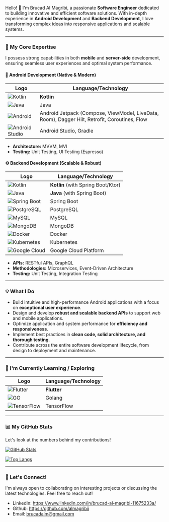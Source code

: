 Hello! 👋 I'm Brucad Al Magribi, a passionate **Software Engineer** dedicated to building innovative and efficient software solutions. With in-depth experience in **Android Development** and **Backend Development**, I love transforming complex ideas into responsive applications and scalable systems.

---

### 🚀 My Core Expertise

I possess strong capabilities in both **mobile** and **server-side** development, ensuring seamless user experiences and optimal system performance.

#### 📱 Android Development (Native & Modern)
| Logo | Language/Technology |
|---|---|
| ![Kotlin](https://raw.githubusercontent.com/devicons/devicon/master/icons/kotlin/kotlin-original.svg) | **Kotlin** |
| ![Java](https://raw.githubusercontent.com/devicons/devicon/master/icons/java/java-original.svg) | Java |
| ![Android](https://raw.githubusercontent.com/devicons/devicon/master/icons/android/android-original.svg) | Android Jetpack (Compose, ViewModel, LiveData, Room), Dagger Hilt, Retrofit, Coroutines, Flow |
| ![Android Studio](https://raw.githubusercontent.com/devicons/devicon/master/icons/androidstudio/androidstudio-original.svg) | Android Studio, Gradle |

* **Architecture:** MVVM, MVI
* **Testing:** Unit Testing, UI Testing (Espresso)

#### ⚙️ Backend Development (Scalable & Robust)
| Logo | Language/Technology |
|---|---|
| ![Kotlin](https://raw.githubusercontent.com/devicons/devicon/master/icons/kotlin/kotlin-original.svg) | **Kotlin** (with Spring Boot/Ktor) |
| ![Java](https://raw.githubusercontent.com/devicons/devicon/master/icons/java/java-original.svg) | **Java** (with Spring Boot) |
| ![Spring Boot](https://raw.githubusercontent.com/devicons/devicon/master/icons/spring/spring-original.svg) | Spring Boot |
| ![PostgreSQL](https://raw.githubusercontent.com/devicons/devicon/master/icons/postgresql/postgresql-original.svg) | PostgreSQL |
| ![MySQL](https://raw.githubusercontent.com/devicons/devicon/master/icons/mysql/mysql-original.svg) | MySQL |
| ![MongoDB](https://raw.githubusercontent.com/devicons/devicon/master/icons/mongodb/mongodb-original.svg) | MongoDB |
| ![Docker](https://raw.githubusercontent.com/devicons/devicon/master/icons/docker/docker-original.svg) | Docker |
| ![Kubernetes](https://raw.githubusercontent.com/devicons/devicon/master/icons/kubernetes/kubernetes-plain.svg) | Kubernetes |
| ![Google Cloud](https://raw.githubusercontent.com/devicons/devicon/master/icons/googlecloud/googlecloud-original.svg) | Google Cloud Platform |

* **APIs:** RESTful APIs, GraphQL
* **Methodologies:** Microservices, Event-Driven Architecture
* **Testing:** Unit Testing, Integration Testing

---

### 💡 What I Do

* Build intuitive and high-performance Android applications with a focus on **exceptional user experience**.
* Design and develop **robust and scalable backend APIs** to support web and mobile applications.
* Optimize application and system performance for **efficiency and responsiveness**.
* Implement best practices in **clean code, solid architecture, and thorough testing**.
* Contribute across the entire software development lifecycle, from design to deployment and maintenance.

---

### 🌱 I'm Currently Learning / Exploring

| Logo | Language/Technology |
|---|---|
| ![Flutter](https://raw.githubusercontent.com/devicons/devicon/master/icons/flutter/flutter-original.svg) | **Flutter** |
| ![GO](https://raw.githubusercontent.com/devicons/devicon/master/icons/go/go-original-wordmark.svg) | Golang |
| ![TensorFlow](https://raw.githubusercontent.com/devicons/devicon/master/icons/tensorflow/tensorflow-original.svg) | TensorFlow |

---

### 📊 My GitHub Stats

Let's look at the numbers behind my contributions!

[![GitHub Stats](https://github-readme-stats.vercel.app/api?username=almagribii&show_icons=true&theme=radical&hide_border=true)](https://github.com/almagribii)

[![Top Langs](https://github-readme-stats.vercel.app/api/top-langs/?username=almagribii&layout=compact&theme=radical&hide_border=true)](https://github.com/almagribii)

---

### 🤝 Let's Connect!

I'm always open to collaborating on interesting projects or discussing the latest technologies. Feel free to reach out!

* LinkedIn: https://www.linkedin.com/in/brucad-al-magribi-11675233a/
* Github: https://github.com/almagribii
* Email: brucadalm@gmail.com
